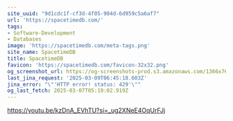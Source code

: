 ```yaml
---
site_uuid: "9d1cdc1f-cf3d-4f05-904d-6d959c5a6af7"
url: 'https://spacetimedb.com/'
tags:
- Software-Development
- Databases
image: 'https://spacetimedb.com/meta-tags.png'
site_name: SpacetimeDB
title: SpacetimeDB
favicon: 'https://spacetimedb.com/favicon-32x32.png'
og_screenshot_url: https://og-screenshots-prod.s3.amazonaws.com/1366x768/80/false/2f3f9513cb7d4318ba57c786af7c7eb4e7d2595ec91daa0cd3f35509b07a04b9.jpeg
last_jina_request: '2025-03-09T06:45:18.603Z'
jina_error: "\"'HTTP error! status: 429'\""
og_last_fetch: 2025-03-07T05:19:02.919Z
---
```


https://youtu.be/kzDnA_EVhTU?si=_ug2XNeE4OqUrFJj
